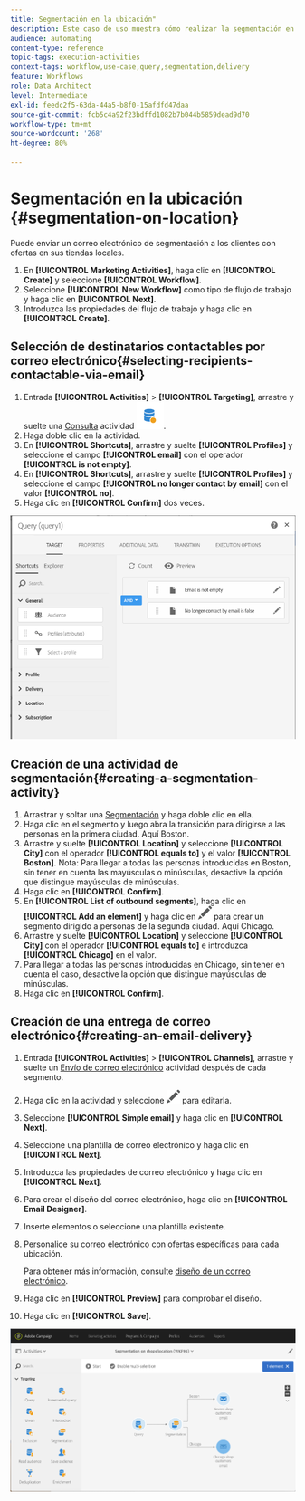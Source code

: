 ```yaml
---
title: Segmentación en la ubicación"
description: Este caso de uso muestra cómo realizar la segmentación en una ubicación.
audience: automating
content-type: reference
topic-tags: execution-activities
context-tags: workflow,use-case,query,segmentation,delivery
feature: Workflows
role: Data Architect
level: Intermediate
exl-id: feedc2f5-63da-44a5-b8f0-15afdfd47daa
source-git-commit: fcb5c4a92f23bdffd1082b7b044b5859dead9d70
workflow-type: tm+mt
source-wordcount: '268'
ht-degree: 80%

---
```


# Segmentación en la ubicación {#segmentation-on-location}

Puede enviar un correo electrónico de segmentación a los clientes con ofertas en sus tiendas locales.

1. En **[!UICONTROL Marketing Activities]**, haga clic en **[!UICONTROL Create]** y seleccione **[!UICONTROL Workflow]**.
1. Seleccione **[!UICONTROL New Workflow]** como tipo de flujo de trabajo y haga clic en **[!UICONTROL Next]**.
1. Introduzca las propiedades del flujo de trabajo y haga clic en **[!UICONTROL Create]**.

## Selección de destinatarios contactables por correo electrónico{#selecting-recipients-contactable-via-email}

1. Entrada **[!UICONTROL Activities]** > **[!UICONTROL Targeting]**, arrastre y suelte una [Consulta](../../automating/using/query.md) actividad ![](assets/query.png).
1. Haga doble clic en la actividad.
1. En **[!UICONTROL Shortcuts]**, arrastre y suelte **[!UICONTROL Profiles]** y seleccione el campo **[!UICONTROL email]** con el operador **[!UICONTROL is not empty]**.
1. En **[!UICONTROL Shortcuts]**, arrastre y suelte **[!UICONTROL Profiles]** y seleccione el campo **[!UICONTROL no longer contact by email]** con el valor **[!UICONTROL no]**.
1. Haga clic en **[!UICONTROL Confirm]** dos veces.

![](assets/wf-complement-query.png)

## Creación de una actividad de segmentación{#creating-a-segmentation-activity}

1. Arrastrar y soltar una [Segmentación](../../automating/using/segmentation.md) y haga doble clic en ella.
1. Haga clic en el segmento y luego abra la transición para dirigirse a las personas en la primera ciudad. Aquí Boston.
1. Arrastre y suelte **[!UICONTROL Location]** y seleccione **[!UICONTROL City]** con el operador **[!UICONTROL equals to]** y el valor **[!UICONTROL Boston]**.
Nota: Para llegar a todas las personas introducidas en Boston, sin tener en cuenta las mayúsculas o minúsculas, desactive la opción que distingue mayúsculas de minúsculas.
1. Haga clic en **[!UICONTROL Confirm]**.
1. En **[!UICONTROL List of outbound segments]**, haga clic en **[!UICONTROL Add an element]** y haga clic en ![](assets/edit_darkgrey-24px.png) para crear un segmento dirigido a personas de la segunda ciudad. Aquí Chicago.
1. Arrastre y suelte **[!UICONTROL Location]** y seleccione **[!UICONTROL City]** con el operador **[!UICONTROL equals to]** e introduzca **[!UICONTROL Chicago]** en el valor.
1. Para llegar a todas las personas introducidas en Chicago, sin tener en cuenta el caso, desactive la opción que distingue mayúsculas de minúsculas.
1. Haga clic en **[!UICONTROL Confirm]**.

## Creación de una entrega de correo electrónico{#creating-an-email-delivery}

1. Entrada **[!UICONTROL Activities]** > **[!UICONTROL Channels]**, arrastre y suelte un [Envío de correo electrónico](../../automating/using/email-delivery.md) actividad después de cada segmento.
1. Haga clic en la actividad y seleccione ![](assets/edit_darkgrey-24px.png) para editarla.
1. Seleccione **[!UICONTROL Simple email]** y haga clic en **[!UICONTROL Next]**.
1. Seleccione una plantilla de correo electrónico y haga clic en **[!UICONTROL Next]**.
1. Introduzca las propiedades de correo electrónico y haga clic en **[!UICONTROL Next]**.
1. Para crear el diseño del correo electrónico, haga clic en **[!UICONTROL Email Designer]**.
1. Inserte elementos o seleccione una plantilla existente.
1. Personalice su correo electrónico con ofertas específicas para cada ubicación.

   Para obtener más información, consulte [diseño de un correo electrónico](../../designing/using/designing-from-scratch.md#designing-an-email-content-from-scratch).

1. Haga clic en **[!UICONTROL Preview]** para comprobar el diseño.
1. Haga clic en **[!UICONTROL Save]**.

![](assets/wf-segmentation-location.png)
